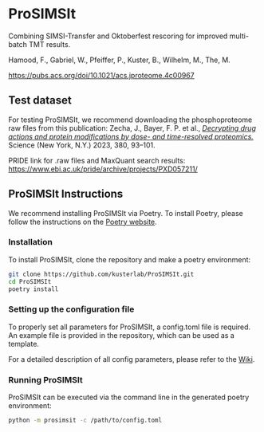 # ProSIMSIt

Combining SIMSI-Transfer and Oktoberfest rescoring for improved multi-batch TMT results.

Hamood, F., Gabriel, W., Pfeiffer, P., Kuster, B., Wilhelm, M., The, M.

https://pubs.acs.org/doi/10.1021/acs.jproteome.4c00967

## Test dataset

For testing ProSIMSIt, we recommend downloading the phosphoproteome raw files from this publication:
Zecha, J., Bayer, F. P. et al.,
_[Decrypting drug actions and protein modifications by dose- and time-resolved proteomics.](https://www.science.org/doi/10.1126/science.ade3925)_
Science (New York, N.Y.) 2023, 380, 93–101.

PRIDE link for .raw files and MaxQuant search results: https://www.ebi.ac.uk/pride/archive/projects/PXD057211/

## ProSIMSIt Instructions

We recommend installing ProSIMSIt via Poetry. To install Poetry, please follow the instructions on
the [Poetry website](https://python-poetry.org/docs/).

### Installation

To install ProSIMSIt, clone the repository and make a poetry environment:

```bash
git clone https://github.com/kusterlab/ProSIMSIt.git
cd ProSIMSIt
poetry install
```

### Setting up the configuration file

To properly set all parameters for ProSIMSIt, a config.toml file is required. An example file is provided in the
repository, which can be used as a template.

For a detailed description of all config parameters, please refer to
the [Wiki](https://github.com/kusterlab/ProSIMSIt/wiki/config.toml-parameters).

### Running ProSIMSIt

ProSIMSIt can be executed via the command line in the generated poetry environment:

```bash
python -m prosimsit -c /path/to/config.toml
```
